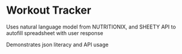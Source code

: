 # Workout Tracker

Uses natural language model from NUTRITIONIX, and SHEETY API to autofill spreadsheet with user response

Demonstrates json literacy and API usage